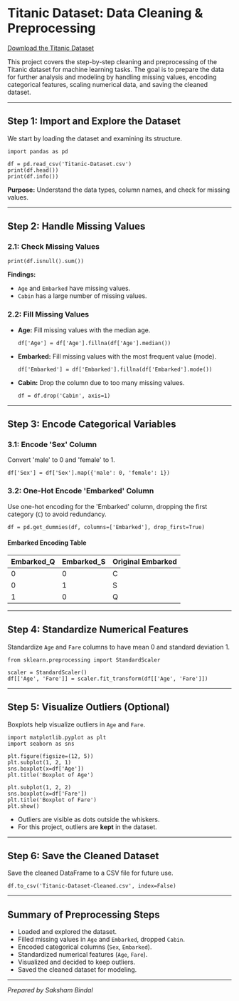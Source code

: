 # Titanic Dataset: Data Cleaning & Preprocessing
[Download the Titanic Dataset](https://www.kaggle.com/datasets/yasserh/titanic-dataset)

This project covers the step-by-step cleaning and preprocessing of the Titanic dataset for machine learning tasks. The goal is to prepare the data for further analysis and modeling by handling missing values, encoding categorical features, scaling numerical data, and saving the cleaned dataset.

---

## **Step 1: Import and Explore the Dataset**

We start by loading the dataset and examining its structure.
```
import pandas as pd

df = pd.read_csv('Titanic-Dataset.csv')
print(df.head())
print(df.info())
```
**Purpose:** Understand the data types, column names, and check for missing values.

---

## **Step 2: Handle Missing Values**

### **2.1: Check Missing Values**
```
print(df.isnull().sum())
```

**Findings:**
- `Age` and `Embarked` have missing values.
- `Cabin` has a large number of missing values.

### **2.2: Fill Missing Values**

- **Age:** Fill missing values with the median age.
    ```
    df['Age'] = df['Age'].fillna(df['Age'].median())
    ```
- **Embarked:** Fill missing values with the most frequent value (mode).
    ```
    df['Embarked'] = df['Embarked'].fillna(df['Embarked'].mode())
    ```
- **Cabin:** Drop the column due to too many missing values.
    ```
    df = df.drop('Cabin', axis=1)
    ```

---

## **Step 3: Encode Categorical Variables**

### **3.1: Encode 'Sex' Column**

Convert 'male' to 0 and 'female' to 1.
```
df['Sex'] = df['Sex'].map({'male': 0, 'female': 1})
```

### **3.2: One-Hot Encode 'Embarked' Column**

Use one-hot encoding for the 'Embarked' column, dropping the first category (`C`) to avoid redundancy.
```
df = pd.get_dummies(df, columns=['Embarked'], drop_first=True)
```

#### **Embarked Encoding Table**

| Embarked_Q | Embarked_S | Original Embarked |
|------------|------------|-------------------|
| 0          | 0          | C                 |
| 0          | 1          | S                 |
| 1          | 0          | Q                 |

---

## **Step 4: Standardize Numerical Features**

Standardize `Age` and `Fare` columns to have mean 0 and standard deviation 1.
```
from sklearn.preprocessing import StandardScaler

scaler = StandardScaler()
df[['Age', 'Fare']] = scaler.fit_transform(df[['Age', 'Fare']])
```

---

## **Step 5: Visualize Outliers (Optional)**

Boxplots help visualize outliers in `Age` and `Fare`.
```
import matplotlib.pyplot as plt
import seaborn as sns

plt.figure(figsize=(12, 5))
plt.subplot(1, 2, 1)
sns.boxplot(x=df['Age'])
plt.title('Boxplot of Age')

plt.subplot(1, 2, 2)
sns.boxplot(x=df['Fare'])
plt.title('Boxplot of Fare')
plt.show()
```

- Outliers are visible as dots outside the whiskers.
- For this project, outliers are **kept** in the dataset.

---

## **Step 6: Save the Cleaned Dataset**

Save the cleaned DataFrame to a CSV file for future use.
```
df.to_csv('Titanic-Dataset-Cleaned.csv', index=False)
```
---

## **Summary of Preprocessing Steps**

- Loaded and explored the dataset.
- Filled missing values in `Age` and `Embarked`, dropped `Cabin`.
- Encoded categorical columns (`Sex`, `Embarked`).
- Standardized numerical features (`Age`, `Fare`).
- Visualized and decided to keep outliers.
- Saved the cleaned dataset for modeling.

---

*Prepared by Saksham Bindal*

